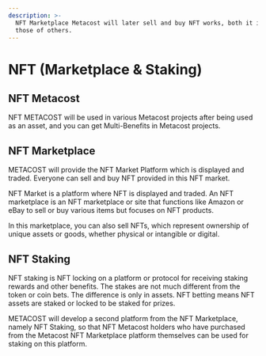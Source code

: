 ```yaml
---
description: >-
  NFT Marketplace Metacost will later sell and buy NFT works, both it is own and
  those of others.
---
```


# NFT (Marketplace & Staking)

## NFT Metacost

NFT METACOST will be used in various Metacost projects after being used as an asset, and you can get Multi-Benefits in Metacost projects.

## NFT Marketplace

METACOST will provide the NFT Market Platform which is displayed and traded. Everyone can sell and buy NFT provided in this NFT market.

NFT Market is a platform where NFT is displayed and traded. An NFT marketplace is an NFT marketplace or site that functions like Amazon or eBay to sell or buy various items but focuses on NFT products.

In this marketplace, you can also sell NFTs, which represent ownership of unique assets or goods, whether physical or intangible or digital.

## NFT Staking

NFT staking is NFT locking on a platform or protocol for receiving staking rewards and other benefits. The stakes are not much different from the token or coin bets. The difference is only in assets. NFT betting means NFT assets are staked or locked to be staked for prizes.

METACOST will develop a second platform from the NFT Marketplace, namely NFT Staking, so that NFT Metacost holders who have purchased from the Metacost NFT Marketplace platform themselves can be used for staking on this platform.
